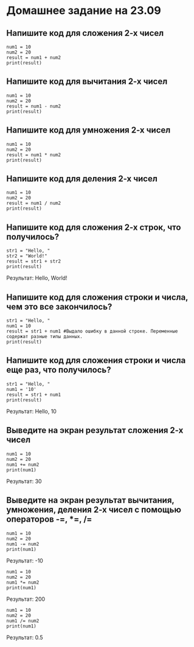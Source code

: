 # Домашнее задание на 23.09
## Напишите код для сложения 2-х чисел
```
num1 = 10
num2 = 20
result = num1 + num2
print(result)
```
## Напишите код для вычитания 2-х чисел
```
num1 = 10
num2 = 20
result = num1 - num2
print(result)
```
## Напишите код для умножения 2-х чисел
```
num1 = 10
num2 = 20
result = num1 * num2
print(result)
```
## Напишите код для деления 2-х чисел
```
num1 = 10
num2 = 20
result = num1 / num2
print(result)
```
## Напишите код для сложения 2-х строк, что получилось?
```
str1 = "Hello, "
str2 = "World!"
result = str1 + str2
print(result)
```
Результат: Hello, World!
## Напишите код для сложения строки и числа, чем это все закончилось?
```
str1 = "Hello, "
num1 = 10
result = str1 + num1 #Выдало ошибку в данной строке. Переменные содержат разные типы данных.
print(result)
```
## Напишите код для сложения строки и числа еще раз, что получилось?
```
str1 = "Hello, "
num1 = '10'
result = str1 + num1 
print(result)
```
Результат: Hello, 10
## Выведите на экран результат сложения 2-х чисел
```
num1 = 10
num2 = 20
num1 += num2
print(num1)
```
Результат: 30
## Выведите на экран результат вычитания, умножения, деления 2-х чисел с помощью операторов -=, *=, /=
```
num1 = 10
num2 = 20
num1 -= num2
print(num1)
```
Результат: -10
```
num1 = 10
num2 = 20
num1 *= num2
print(num1)
```
Результат: 200
```
num1 = 10
num2 = 20
num1 /= num2
print(num1)
```
Результат: 0.5
